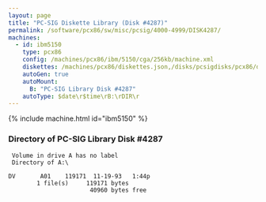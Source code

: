 ```yaml
---
layout: page
title: "PC-SIG Diskette Library (Disk #4287)"
permalink: /software/pcx86/sw/misc/pcsig/4000-4999/DISK4287/
machines:
  - id: ibm5150
    type: pcx86
    config: /machines/pcx86/ibm/5150/cga/256kb/machine.xml
    diskettes: /machines/pcx86/diskettes.json,/disks/pcsigdisks/pcx86/diskettes.json
    autoGen: true
    autoMount:
      B: "PC-SIG Library Disk #4287"
    autoType: $date\r$time\rB:\rDIR\r
---
```


{% include machine.html id="ibm5150" %}

### Directory of PC-SIG Library Disk #4287

     Volume in drive A has no label
     Directory of A:\

    DV       A01    119171  11-19-93   1:44p
            1 file(s)     119171 bytes
                           40960 bytes free
